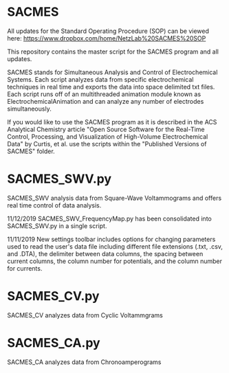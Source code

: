 # SACMES

All updates for the Standard Operating Procedure (SOP) can be viewed here: https://www.dropbox.com/home/NetzLab%20SACMES%20SOP

This repository contains the master script for the SACMES program and all updates. 

SACMES stands for Simultaneous Analysis and Control of Electrochemical Systems. Each script analyzes data from specific electrochemical techniques in real time and exports the data into space delimited txt files. Each script runs off of an multithreaded animation module known as ElectrochemicalAnimation and can analyze any number of electrodes simultaneously.

If you would like to use the SACMES program as it is described in the ACS Analytical Chemistry article "Open Source Software for the Real-Time Control, Processing, and Visualization of High-Volume Electrochemical Data" by Curtis, et al. use the scripts within the "Published Versions of SACMES" folder.


# SACMES_SWV.py #
SACMES_SWV analysis data from Square-Wave Voltammograms and offers real time control of data analysis.

11/12/2019
SACMES_SWV_FrequencyMap.py has been consolidated into SACMES_SWV.py in a single script.

11/11/2019
New settings toolbar includes options for changing parameters used to read the user's data file including different file extensions (.txt, .csv, and .DTA), the delimiter between data columns, the spacing between current columns, the column number for potentials, and the column number for currents. 

# SACMES_CV.py #
SACMES_CV analyzes data from Cyclic Voltammgrams

# SACMES_CA.py
SACMES_CA analyzes data from Chronoamperograms

